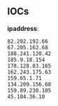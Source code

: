 
## IOCs

__ipaddress__:

```text
82.202.192.66
67.205.162.68
188.241.120.42
185.9.18.154
178.128.83.165
162.243.175.63
159.65.1.71
134.209.156.68
159.89.230.105
45.184.36.10
```